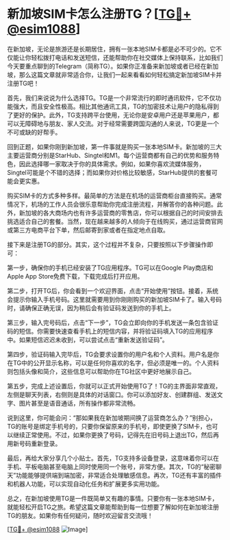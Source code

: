 # 新加坡SIM卡怎么注册TG？[[TG💪+ @esim1088](https://t.me/s/esim1088)]

在新加坡，无论是旅游还是长期居住，拥有一张本地SIM卡都是必不可少的。它不仅能让你轻松拨打电话和发送短信，还能帮助你在社交媒体上保持联系，比如我们今天要重点聊到的Telegram（简称TG）。如果你正准备来新加坡或者已经在新加坡，那么这篇文章就非常适合你，让我们一起来看看如何轻松搞定新加坡SIM卡并注册TG吧！

首先，我们来说说为什么选择TG。TG是一个非常流行的即时通讯软件，它不仅功能强大，而且安全性极高。相比其他通讯工具，TG的加密技术让用户的隐私得到了更好的保护。此外，TG支持跨平台使用，无论你是安卓用户还是苹果用户，都可以无障碍地与朋友、家人交流。对于经常需要跨国沟通的人来说，TG更是一个不可或缺的好帮手。

回到正题，如果你刚到新加坡，第一件事就是购买一张本地SIM卡。新加坡的三大主要运营商分别是StarHub、Singtel和M1。每个运营商都有自己的优势和服务特色，因此选择哪一家取决于你的具体需求。例如，如果你喜欢流媒体服务，Singtel可能是个不错的选择；而如果你对价格比较敏感，StarHub提供的套餐可能会更实惠。

购买SIM卡的方式多种多样。最简单的方法是在机场的运营商柜台直接购买。通常情况下，机场的工作人员会很乐意帮助你完成注册流程，并解答你的各种问题。此外，新加坡的各大商场内也有许多运营商的零售店，你可以根据自己的时间安排去挑选适合自己的套餐。当然，现在越来越多的人倾向于在线购买，通过运营商官网或第三方电商平台下单，然后邮寄到家或者在指定地点自取。

接下来是注册TG的部分。其实，这个过程并不复杂，只要按照以下步骤操作即可：

第一步，确保你的手机已经安装了TG应用程序。TG可以在Google Play商店和Apple App Store免费下载，下载完成后打开应用。

第二步，打开TG后，你会看到一个欢迎界面，点击“开始使用”按钮。接着，系统会提示你输入手机号码。这里就需要用到你刚刚购买的新加坡SIM卡了。输入号码时，请确保正确无误，因为稍后会有验证码发送到你的手机上。

第三步，输入完号码后，点击“下一步”，TG会立即向你的手机发送一条包含验证码的短信。你需要快速查看手机上的短信内容，并将验证码填入TG的应用程序中。如果短信迟迟未收到，可以尝试点击“重新发送验证码”。

第四步，验证码输入完毕后，TG会要求设置你的用户名和个人资料。用户名是你在TG中的公开显示名称，可以是任何你喜欢的名字，但必须是唯一的。个人资料则包括头像和简介，这些信息可以帮助你在TG社区中更好地展示自己。

第五步，完成上述设置后，你就可以正式开始使用TG了！TG的主界面非常直观，左侧是聊天列表，右侧则是具体的对话窗口。你可以添加好友、创建群组、发送文字、图片甚至是语音通话，所有操作都非常流畅。

说到这里，你可能会问：“那如果我在新加坡期间换了运营商怎么办？”别担心，TG的账号是绑定手机号的，只要你保留原来的手机号，即使更换了SIM卡，也可以继续正常使用。不过，如果你更换了号码，记得先在旧号码上退出TG，然后再用新号码重新登录。

最后，再给大家分享几个小贴士。首先，TG支持多设备登录，这意味着你可以在手机、平板电脑甚至电脑上同时使用同一个账号，非常方便。其次，TG的“秘密聊天”功能能够提供端到端加密，非常适合处理敏感信息。再次，TG还有丰富的插件和机器人功能，可以实现自动化任务和扩展更多实用功能。

总之，在新加坡使用TG是一件既简单又有趣的事情。只要你有一张本地SIM卡，就能轻松开启TG之旅。希望这篇文章能帮助到每一位想要了解如何在新加坡注册TG的朋友。如果你有任何疑问，随时欢迎留言交流哦！

[[TG💪+ @esim1088](https://t.me/s/esim1088) ![Image](https://i.postimg.cc/4NQfJmqS/Snipaste-2025-05-13-00-14-12.png)]